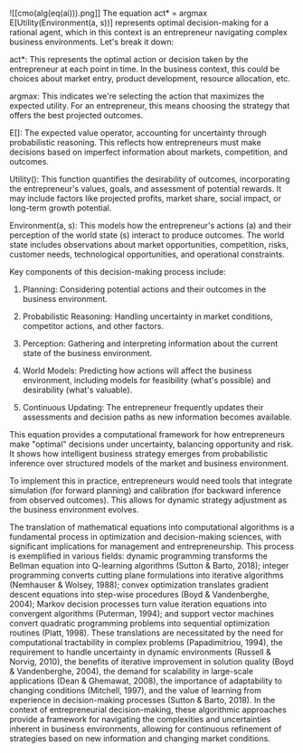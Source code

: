 ![[cmo(alg(eq(ai))).png]]
The equation act* = argmax E[Utility(Environment(a, s))] represents optimal decision-making for a rational agent, which in this context is an entrepreneur navigating complex business environments. Let's break it down:

act*: This represents the optimal action or decision taken by the entrepreneur at each point in time. In the business context, this could be choices about market entry, product development, resource allocation, etc.

argmax: This indicates we're selecting the action that maximizes the expected utility. For an entrepreneur, this means choosing the strategy that offers the best projected outcomes.

E[]: The expected value operator, accounting for uncertainty through probabilistic reasoning. This reflects how entrepreneurs must make decisions based on imperfect information about markets, competition, and outcomes.

Utility(): This function quantifies the desirability of outcomes, incorporating the entrepreneur's values, goals, and assessment of potential rewards. It may include factors like projected profits, market share, social impact, or long-term growth potential.

Environment(a, s): This models how the entrepreneur's actions (a) and their perception of the world state (s) interact to produce outcomes. The world state includes observations about market opportunities, competition, risks, customer needs, technological opportunities, and operational constraints.

Key components of this decision-making process include:

1. Planning: Considering potential actions and their outcomes in the business environment.

2. Probabilistic Reasoning: Handling uncertainty in market conditions, competitor actions, and other factors.

3. Perception: Gathering and interpreting information about the current state of the business environment.

4. World Models: Predicting how actions will affect the business environment, including models for feasibility (what's possible) and desirability (what's valuable).

5. Continuous Updating: The entrepreneur frequently updates their assessments and decision paths as new information becomes available.

This equation provides a computational framework for how entrepreneurs make "optimal" decisions under uncertainty, balancing opportunity and risk. It shows how intelligent business strategy emerges from probabilistic inference over structured models of the market and business environment.

To implement this in practice, entrepreneurs would need tools that integrate simulation (for forward planning) and calibration (for backward inference from observed outcomes). This allows for dynamic strategy adjustment as the business environment evolves.

The translation of mathematical equations into computational algorithms is a fundamental process in optimization and decision-making sciences, with significant implications for management and entrepreneurship. This process is exemplified in various fields: dynamic programming transforms the Bellman equation into Q-learning algorithms (Sutton & Barto, 2018); integer programming converts cutting plane formulations into iterative algorithms (Nemhauser & Wolsey, 1988); convex optimization translates gradient descent equations into step-wise procedures (Boyd & Vandenberghe, 2004); Markov decision processes turn value iteration equations into convergent algorithms (Puterman, 1994); and support vector machines convert quadratic programming problems into sequential optimization routines (Platt, 1998). These translations are necessitated by the need for computational tractability in complex problems (Papadimitriou, 1994), the requirement to handle uncertainty in dynamic environments (Russell & Norvig, 2010), the benefits of iterative improvement in solution quality (Boyd & Vandenberghe, 2004), the demand for scalability in large-scale applications (Dean & Ghemawat, 2008), the importance of adaptability to changing conditions (Mitchell, 1997), and the value of learning from experience in decision-making processes (Sutton & Barto, 2018). In the context of entrepreneurial decision-making, these algorithmic approaches provide a framework for navigating the complexities and uncertainties inherent in business environments, allowing for continuous refinement of strategies based on new information and changing market conditions.
